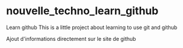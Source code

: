 # nouvelle_techno_learn_github
Learn github
This is a little project about learning to use git and github

Ajout d'informations directement sur le site de github
